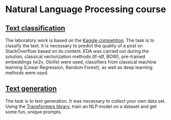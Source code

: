 # Natural Language Processing course

## [Text classification](https://github.com/alexpetr0v/natural-language-processing-course/tree/master/lab1)

The laboratory work is based on the [Kaggle competition](https://www.kaggle.com/competitions/unn-nlp-2021-classification/leaderboard). The task is to classify the text. It is necessary to predict the quality of a post on StackOverflow based on its content. EDA was carried out during the solution, classical vectorization methods (tf-idf, BOW), pre-trained embeddings (w2v, GloVe) were used, classifiers from classical machine learning (Linear Regression, Random Forest), as well as deep learning methods were used.

## [Text generation](https://github.com/alexpetr0v/natural-language-processing-course/tree/master/lab2)

The task is to text generation. It was necessary to collect your own data set. Using the [Transformers library](https://huggingface.co/docs/transformers/quicktour), train an NLP model on a dataset and get some fun, unique prompts.
